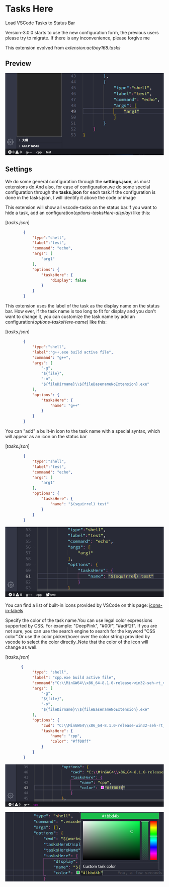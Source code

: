 # Tasks Here

Load VSCode Tasks to Status Bar

Version-3.0.0 starts to use the new configuration form, the previous users please try to migrate. If there is any inconvenience, please forgive me

This extension evolved from *extension:actboy168.tasks*

## Preview

![preview](resource/image/preview.png)

## Settings

We do some general configuration through the **settings.json**, as most extensions do.And also, for ease of configuration,we do some special configuration through the **tasks.json** for each task.If the configuration is done in the tasks.json, I will identify it above the code or image

This extension will show all vscode-tasks on the status bar.If you want to hide a task, add an configuration(*options-tasksHere-display*) like this:

[*tasks.json*]

```json
        {
            "type":"shell",
            "label":"test",
            "command": "echo",
            "args": [
                "arg1"
            ],
            "options": {
                "tasksHere": {
                    "display": false
                }
            }
        }
```

This extension uses the label of the task as the display name on the status bar. How ever, if the task name is too long to fit for display and you don't want to change it, you can customize the task name by add an configuration(*options-tasksHere-name*) like this:

[*tasks.json*]

```json
        {
            "type":"shell",
            "label":"g++.exe build active file",
            "command": "g++",
            "args": [
                "-g",
                "${file}",
                "-o",
                "${fileDirname}\\${fileBasenameNoExtension}.exe"
            ],
            "options": {
                "tasksHere": {
                    "name": "g++"
                }
            }
        }
```

You can "add" a built-in icon to the task name with a special syntax, which will appear as an icon on the status bar

[*tasks.json*]

```json
        {
            "type":"shell",
            "label":"test",
            "command": "echo",
            "args": [
                "arg1"
            ],
            "options": {
                "tasksHere": {
                    "name": "$(squirrel) test"
                }
            }
        }
```

![icon-in-label](resource/image/new/label_icon.png)

You can find a list of built-in icons provided by VSCode on this page: [icons-in-labels](https://code.visualstudio.com/api/references/icons-in-labels)

Specify the color of the task name.You can use legal color expressions supported by CSS. For example: "DeepPink", "#00f", "#adff2f". If you are not sure, you can use the search engine to search for the keyword "CSS color".Or use the color picker(hover over the color string) provided by vscode to select the color directly..Note that the color of the icon will change as well.

[*tasks.json*]

```json
       {
            "type": "shell",
            "label": "cpp.exe build active file",
            "command":"C:\\MinGW64\\x86_64-8.1.0-release-win32-seh-rt_v6-rev0\\mingw64\\bin\\cpp.exe",
            "args": [
                "-g",
                "${file}",
                "-o",
                "${fileDirname}\\${fileBasenameNoExtension}.exe"
            ],
            "options": {
                "cwd": "C:\\MinGW64\\x86_64-8.1.0-release-win32-seh-rt_v6-rev0\\mingw64\\bin",
                "tasksHere": {
                    "name": "cpp",
                    "color": "#ff00ff"
                }
            }
        }
```

![label_color](resource/image/new/label_color.png)

![label_color](resource/image/new/labe_color_selector.png)
